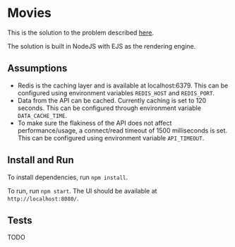 # Movies

This is the solution to the problem described [here](http://webjetapitest.azurewebsites.net/).

The solution is built in NodeJS with EJS as the rendering engine. 

## Assumptions
* Redis is the caching layer and is available at localhost:6379. This can be configured using environment variables `REDIS_HOST` and `REDIS_PORT`.
* Data from the API can be cached. Currently caching is set to 120 seconds. This can be configured through environment variable `DATA_CACHE_TIME`.
* To make sure the flakiness of the API does not affect performance/usage, a connect/read timeout of 1500 milliseconds is set. This can be configured using environment variable `API_TIMEOUT`.

## Install and Run
To install dependencies, run `npm install`.

To run, run `npm start`. The UI should be available at `http://localhost:8080/`.

## Tests
TODO
